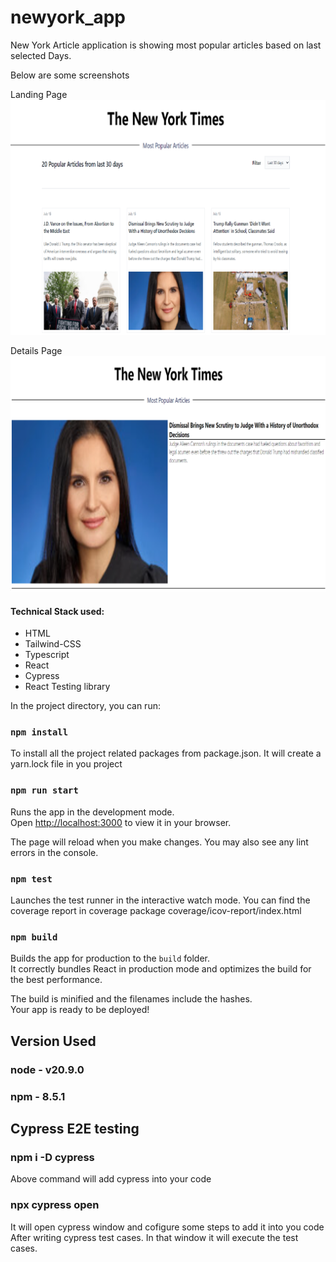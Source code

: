 # newyork_app
New York Article application is showing most popular articles based on last selected Days.

Below are some screenshots

Landing Page
![alt landingPage](assets/NY_dashboard.png)

Details Page
![alt detailsPage](assets/NY_details.png)

#### Technical Stack used:
- HTML
- Tailwind-CSS
- Typescript
- React
- Cypress
- React Testing library

In the project directory, you can run:

### `npm install`

To install all the project related packages from package.json. It will create a yarn.lock 
file in you project 

### `npm run start`

Runs the app in the development mode.\
Open [http://localhost:3000](http://localhost:3000) to view it in your browser.

The page will reload when you make changes.
You may also see any lint errors in the console.

### `npm test`

Launches the test runner in the interactive watch mode.
You can find the coverage report in coverage package coverage/icov-report/index.html

### `npm build`
 
Builds the app for production to the `build` folder.\
It correctly bundles React in production mode and optimizes the build for the best performance.

The build is minified and the filenames include the hashes.\
Your app is ready to be deployed!



## Version Used

### node - v20.9.0
### npm - 8.5.1

## Cypress E2E testing

### npm i -D cypress 

Above command will add cypress into your code

### npx cypress open 

It will open cypress window and cofigure some steps to add it into you code 
After writing cypress test cases. In that window it will execute the test cases.
